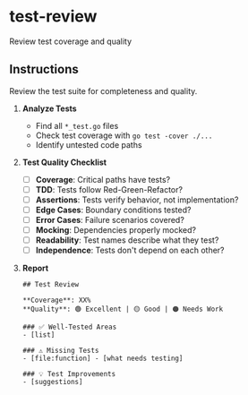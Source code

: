 # test-review

Review test coverage and quality

## Instructions

Review the test suite for completeness and quality.

1. **Analyze Tests**
   - Find all `*_test.go` files
   - Check test coverage with `go test -cover ./...`
   - Identify untested code paths

2. **Test Quality Checklist**
   - [ ] **Coverage**: Critical paths have tests?
   - [ ] **TDD**: Tests follow Red-Green-Refactor?
   - [ ] **Assertions**: Tests verify behavior, not implementation?
   - [ ] **Edge Cases**: Boundary conditions tested?
   - [ ] **Error Cases**: Failure scenarios covered?
   - [ ] **Mocking**: Dependencies properly mocked?
   - [ ] **Readability**: Test names describe what they test?
   - [ ] **Independence**: Tests don't depend on each other?

3. **Report**
   ```
   ## Test Review

   **Coverage**: XX%
   **Quality**: 🟢 Excellent | 🟡 Good | 🟠 Needs Work

   ### ✅ Well-Tested Areas
   - [list]

   ### ⚠️ Missing Tests
   - [file:function] - [what needs testing]

   ### 💡 Test Improvements
   - [suggestions]
   ```
